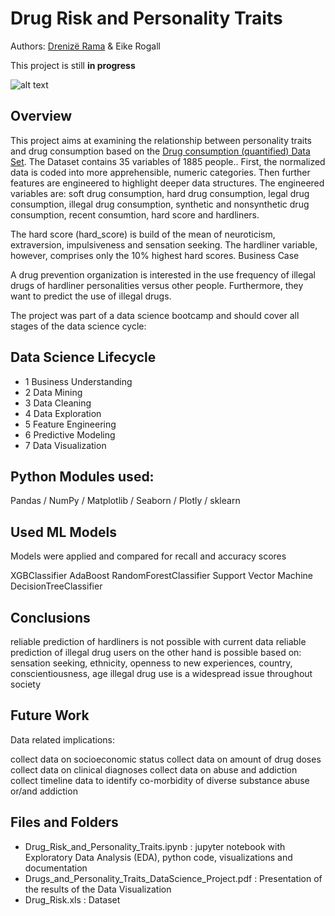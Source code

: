 # Drug Risk and Personality Traits

Authors: [Drenizë Rama](https://drenize.github.io/) & Eike Rogall

This project is still **in progress**

![alt text](https://cdn.sanity.io/images/0vv8moc6/drugtopics/f68b395a07eacef111246f6f7a120139cefb8145-1000x667.jpg?auto=format)

## Overview 

This project aims at examining the relationship between personality traits and drug consumption based on the [Drug consumption (quantified) Data Set](https://archive.ics.uci.edu/ml/datasets/Drug+consumption+%28quantified%29). The Dataset contains 35 variables of 1885 people.. First, the normalized data is coded into more apprehensible, numeric categories. Then further features are engineered to highlight deeper data structures. The engineered variables are: soft drug consumption, hard drug consumption, legal drug consumption, illegal drug consumption, synthetic and nonsynthetic drug consumption, recent consumtion, hard score and hardliners.

The hard score (hard_score) is build of the mean of neuroticism, extraversion, impulsiveness and sensation seeking. The hardliner variable, however, comprises only the 10% highest hard scores.
Business Case

A drug prevention organization is interested in the use frequency of illegal drugs of hardliner personalities versus other people. Furthermore, they want to predict the use of illegal drugs.

The project was part of a data science bootcamp and should cover all stages of the data science cycle:

## Data Science Lifecycle

- 1 Business Understanding
- 2 Data Mining
- 3 Data Cleaning
- 4 Data Exploration
- 5 Feature Engineering
- 6 Predictive Modeling
- 7 Data Visualization

## Python Modules used:
Pandas / NumPy / Matplotlib / Seaborn / Plotly / sklearn
 
## Used ML Models
Models were applied and compared for recall and accuracy scores

XGBClassifier
AdaBoost
RandomForestClassifier
Support Vector Machine
DecisionTreeClassifier
 
## Conclusions
reliable prediction of hardliners is not possible with current data
reliable prediction of illegal drug users on the other hand is possible based on: sensation seeking, ethnicity, openness to new experiences, country, conscientiousness, age
illegal drug use is a widespread issue throughout society

## Future Work
Data related implications:

collect data on socioeconomic status
collect data on amount of drug doses
collect data on clinical diagnoses
collect data on abuse and addiction
collect timeline data to identify co-morbidity of diverse substance abuse or/and addiction


## Files and Folders

- Drug_Risk_and_Personality_Traits.ipynb : jupyter notebook with Exploratory Data Analysis (EDA), python code, visualizations and documentation
- Drugs_and_Personality_Traits_DataScience_Project.pdf : Presentation of the results of the Data Visualization
- Drug_Risk.xls : Dataset
